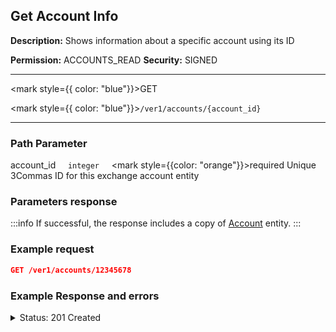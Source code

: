 ## Get Account Info

**Description:** Shows information about a specific account using its ID

**Permission:** ACCOUNTS_READ
**Security:** SIGNED

----------

<mark style={{ color: "blue"}}>GET</mark>

<mark style={{ color: "blue"}}>`/ver1/accounts/{account_id}`</mark>

----------

### Path Parameter

   account_id&nbsp;&nbsp;&nbsp;&nbsp;&nbsp;<code>integer</code>&nbsp;&nbsp;&nbsp;&nbsp;&nbsp;<mark style={{color: "orange"}}>required</mark>
   Unique 3Commas ID for this exchange account entity

### Parameters response

:::info
If successful, the response includes a copy of [Account](./README.md) entity.
:::

### Example request

```json
GET /ver1/accounts/12345678
```

### Example Response and errors

<details>
<summary>Status: 201 Created</summary>

```json
{
    "id": 12345678,
    "auto_balance_period": 12,
    "auto_balance_portfolio_id": null,
    "auto_balance_portfolio": null,
    "auto_balance_currency_change_limit": null,
    "autobalance_enabled": false,
    "hedge_mode_available": false,
    "hedge_mode_enabled": false,
    "is_locked": false,
    "smart_trading_supported": true,
    "smart_selling_supported": true,
    "available_for_trading": {},
    "stats_supported": true,
    "trading_supported": true,
    "market_buy_supported": true,
    "market_sell_supported": true,
    "conditional_buy_supported": true,
    "bots_allowed": true,
    "bots_ttp_allowed": true,
    "bots_tsl_allowed": true,
    "gordon_bots_available": true,
    "multi_bots_allowed": true,
    "created_at": "2024-08-29T14:16:10.830Z",
    "updated_at": "2024-09-26T12:24:40.064Z",
    "last_auto_balance": null,
    "fast_convert_available": true,
    "grid_bots_allowed": true,
    "api_key_invalid": false,
    "market_icon": "https://3commas.io/img/exchanges/bybit.png",
    "deposit_enabled": false,
    "include_in_summary": true,
    "supported_market_types": [
        "spot"
    ],
    "primary_display_currency_profit_percentage": {
        "currency": "USD",
        "amount": "-0.16"
    },
    "primary_display_currency_profit": {
        "currency": "USD",
        "amount": "-0.05357667685386204725891115598750896735184205717088"
    },
    "day_profit_primary_display_currency_percentage": {
        "currency": "USD",
        "amount": "1.3645"
    },
    "day_profit_primary_display_currency": {
        "currency": "USD",
        "amount": "0.44350852268521298378869766114212066212328671783252"
    },
    "primary_display_currency_amount": {
        "currency": "USD",
        "amount": "32.94603614574163795274108884401249103264815794282912"
    },
    "total_primary_display_currency_profit": {
        "currency": "USD",
        "amount": -0.05357667685386205
    },
    "available_include_in_summary": true,
    "api_key": "gyTAiGCgRe1hctsA1J",
    "name": "new_name",
    "auto_balance_method": null,
    "auto_balance_error": null,
    "customer_id": null,
    "subaccount_name": null,
    "lock_reason": null,
    "btc_amount": "0.000510475159191992399632554490196496789935784848",
    "usd_amount": "32.94603614574163795274108884401249103264815794282912",
    "day_profit_btc": "-0.000001634722576662767703961411470169876729678396865648",
    "day_profit_usd": "0.44350852268521298378869766114212066212328671783252",
    "day_profit_btc_percentage": "-0.32",
    "day_profit_usd_percentage": "1.36",
    "btc_profit": "-0.000033098063328996600367445509803503210064215152",
    "usd_profit": "-0.05357667685386204725891115598750896735184205717088",
    "usd_profit_percentage": "-0.16",
    "btc_profit_percentage": "-6.09",
    "total_btc_profit": "-3.30980633289966e-05",
    "total_usd_profit": "-0.05357667685386205",
    "pretty_display_type": "BybitSpot",
    "exchange_name": "Bybit Spot",
    "market_code": "bybit_spot",
    "api_keys_state": "ok"
}
```

</details>
